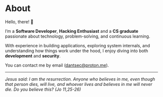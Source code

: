# About

Hello, there! 👋

I’m a **Software Developer**, **Hacking Enthusiast** and a **CS graduate** passionate about technology, problem-solving, and continuous learning.

With experience in building applications, exploring system internals, and understanding how things work under the hood, I enjoy diving into both **development** and **security**.

You can contact me by email ([dantsec@proton.me](mailto:dantsec@proton.me)).

---

*Jesus said: I am the resurrection. Anyone who believes in me, even though that person dies, will live, and whoever lives and believes in me will never die. Do you believe this? (Jo 11,25-26)*
